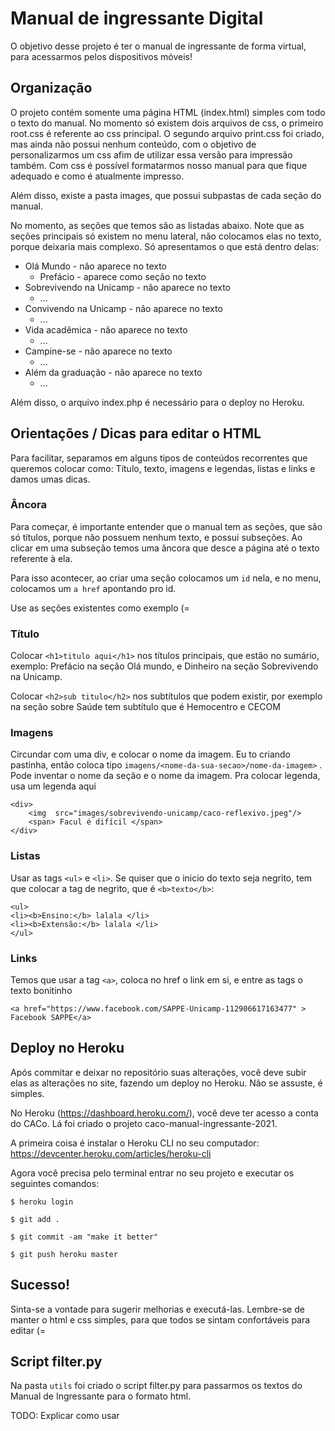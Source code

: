 # Manual de ingressante Digital

O objetivo desse projeto é ter o manual de ingressante de forma virtual, para acessarmos pelos dispositivos móveis!


## Organização
O projeto contém somente uma página HTML (index.html) simples com todo o texto do manual. No momento só existem dois arquivos de css, o primeiro root.css é referente ao css principal. O segundo arquivo print.css foi criado, mas ainda não possui nenhum conteúdo, com o objetivo de personalizarmos um css afim de utilizar essa versão para impressão também. Com css é possível formatarmos nosso manual para que fique adequado e como é atualmente impresso.

Além disso, existe a pasta images, que possui subpastas de cada seção do manual.

No momento, as seções que temos são as listadas abaixo. Note que as seções principais só existem no menu lateral, não colocamos elas no texto, porque deixaria mais complexo. Só apresentamos o que está dentro delas:

* Olá Mundo - não aparece no texto
    * Prefácio - aparece como seção no texto
* Sobrevivendo na Unicamp - não aparece no texto
    * ...
* Convivendo na Unicamp - não aparece no texto
    * ...
* Vida acadêmica - não aparece no texto
    * ...
* Campine-se - não aparece no texto
    * ...
* Além da graduação - não aparece no texto
    * ...

Além disso, o arquivo index.php é necessário para o deploy no Heroku.

## Orientações / Dicas para editar o HTML
Para facilitar, separamos em alguns tipos de conteúdos recorrentes que queremos colocar como: Título, texto, imagens e legendas, listas e links e damos umas dicas.


### Âncora
Para começar, é importante entender que o manual tem as seções, que são só títulos, porque não possuem nenhum texto, e possui subseções. Ao clicar em uma subseção temos uma âncora que desce a página até o texto referente à ela.

Para isso acontecer, ao criar uma seção colocamos um ```id``` nela, e no menu, colocamos um ```a href``` apontando pro id. 

Use as seções existentes como exemplo (=


### Título
Colocar ```<h1>titulo aqui</h1>``` nos títulos principais, que estão no sumário, exemplo: Prefácio na seção Olá mundo, e Dinheiro na seção Sobrevivendo na Unicamp.

Colocar ```<h2>sub titulo</h2>``` nos subtítulos que podem existir, por exemplo na seção sobre Saúde tem subtítulo que é Hemocentro e CECOM


### Imagens
Circundar com uma div, e colocar o nome da imagem. Eu to criando pastinha, então coloca tipo ```imagens/<nome-da-sua-secao>/nome-da-imagem>``` . Pode inventar o nome da seção e o nome da imagem. Pra colocar legenda, usa um <span> legenda aqui </span>

```
<div>
    <img  src="images/sobrevivendo-unicamp/caco-reflexivo.jpeg"/>
    <span> Facul é difícil </span>
</div>
```

### Listas
Usar as tags ```<ul>``` e ```<li>```. Se quiser que o inicio do texto seja negrito, tem que colocar a tag de negrito, que é ```<b>texto</b>```:

```
<ul>
<li><b>Ensino:</b> lalala </li>
<li><b>Extensão:</b> lalala </li>
</ul>
```


### Links
Temos que usar a tag ```<a>```, coloca no href o link em si, e entre as tags o texto bonitinho
```
<a href="https://www.facebook.com/SAPPE-Unicamp-112906617163477" > Facebook SAPPE</a>
```


## Deploy no Heroku
Após commitar e deixar no repositório suas alterações, você deve subir elas as alterações no site, fazendo um deploy no Heroku. Não se assuste, é simples.

No Heroku (https://dashboard.heroku.com/), você deve ter acesso a conta do CACo. Lá foi criado o projeto caco-manual-ingressante-2021.

A primeira coisa é instalar o Heroku CLI no seu computador: https://devcenter.heroku.com/articles/heroku-cli

Agora você precisa pelo terminal entrar no seu projeto e executar os seguintes comandos:

```$ heroku login```

```$ git add .```

```$ git commit -am "make it better"```

```$ git push heroku master```


## Sucesso!
Sinta-se a vontade para sugerir melhorias e executá-las. Lembre-se de manter o html e css simples, para que todos se sintam confortáveis para editar (=



## Script filter.py

Na pasta ```utils``` foi criado o script filter.py para passarmos os textos do Manual de Ingressante para o formato html.

TODO: Explicar como usar 
